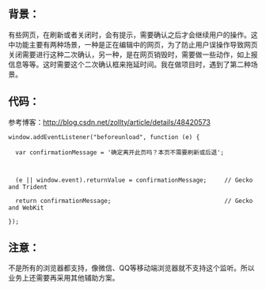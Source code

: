 ## 背景：

有些网页，在刷新或者关闭时，会有提示，需要确认之后才会继续用户的操作。这中功能主要有两种场景，一种是正在编辑中的网页，为了防止用户误操作导致网页关闭需要进行这种二次确认，另一种，是在网页销毁时，需要做一些动作，如上报信息等等。这时需要这个二次确认框来拖延时间。我在做项目时，遇到了第二种场景。

## 代码：

参考博客：http://blog.csdn.net/zollty/article/details/48420573

```
window.addEventListener("beforeunload", function (e) {  
  
  var confirmationMessage = '确定离开此页吗？本页不需要刷新或后退';  
  
   
  
  (e || window.event).returnValue = confirmationMessage;     // Gecko and Trident  
  
  return confirmationMessage;                                // Gecko and WebKit  
  
});  
```

## 注意：
不是所有的浏览器都支持，像微信、QQ等移动端浏览器就不支持这个监听。所以业务上还需要再采用其他辅助方案。

